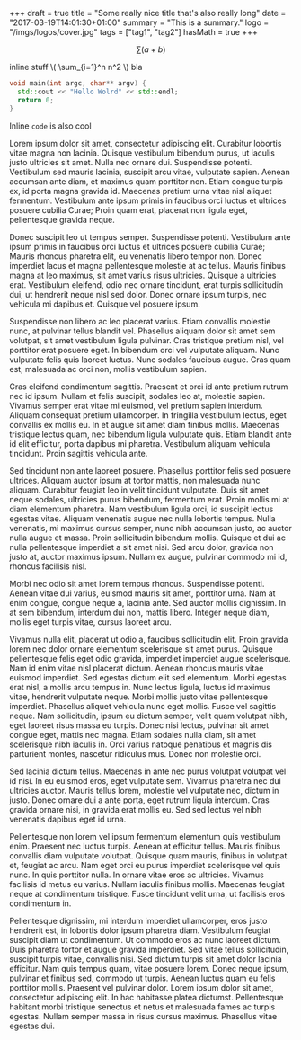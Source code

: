 +++
draft = true
title = "Some really nice title that's also really long"
date = "2017-03-19T14:01:30+01:00"
summary = "This is a summary."
logo = "/imgs/logos/cover.jpg"
tags = ["tag1", "tag2"]
hasMath = true
+++

$$ \sum (a+b) $$

inline stuff \\( \sum_{i=1}^n n^2 \\) bla

```c++
void main(int argc, char** argv) {
  std::cout << "Hello Wolrd" << std::endl;
  return 0;
}
```

Inline `code` is also cool

Lorem ipsum dolor sit amet, consectetur adipiscing elit. Curabitur lobortis vitae magna non lacinia. Quisque vestibulum bibendum purus, ut iaculis justo ultricies sit amet. Nulla nec ornare dui. Suspendisse potenti. Vestibulum sed mauris lacinia, suscipit arcu vitae, vulputate sapien. Aenean accumsan ante diam, et maximus quam porttitor non. Etiam congue turpis ex, id porta magna gravida id. Maecenas pretium urna vitae nisl aliquet fermentum. Vestibulum ante ipsum primis in faucibus orci luctus et ultrices posuere cubilia Curae; Proin quam erat, placerat non ligula eget, pellentesque gravida neque.

Donec suscipit leo ut tempus semper. Suspendisse potenti. Vestibulum ante ipsum primis in faucibus orci luctus et ultrices posuere cubilia Curae; Mauris rhoncus pharetra elit, eu venenatis libero tempor non. Donec imperdiet lacus et magna pellentesque molestie at ac tellus. Mauris finibus magna at leo maximus, sit amet varius risus ultricies. Quisque a ultricies erat. Vestibulum eleifend, odio nec ornare tincidunt, erat turpis sollicitudin dui, ut hendrerit neque nisl sed dolor. Donec ornare ipsum turpis, nec vehicula mi dapibus et. Quisque vel posuere ipsum.

Suspendisse non libero ac leo placerat varius. Etiam convallis molestie nunc, at pulvinar tellus blandit vel. Phasellus aliquam dolor sit amet sem volutpat, sit amet vestibulum ligula pulvinar. Cras tristique pretium nisl, vel porttitor erat posuere eget. In bibendum orci vel vulputate aliquam. Nunc vulputate felis quis laoreet luctus. Nunc sodales faucibus augue. Cras quam est, malesuada ac orci non, mollis vestibulum sapien.

Cras eleifend condimentum sagittis. Praesent et orci id ante pretium rutrum nec id ipsum. Nullam et felis suscipit, sodales leo at, molestie sapien. Vivamus semper erat vitae mi euismod, vel pretium sapien interdum. Aliquam consequat pretium ullamcorper. In fringilla vestibulum lectus, eget convallis ex mollis eu. In et augue sit amet diam finibus mollis. Maecenas tristique lectus quam, nec bibendum ligula vulputate quis. Etiam blandit ante id elit efficitur, porta dapibus mi pharetra. Vestibulum aliquam vehicula tincidunt. Proin sagittis vehicula ante.

Sed tincidunt non ante laoreet posuere. Phasellus porttitor felis sed posuere ultrices. Aliquam auctor ipsum at tortor mattis, non malesuada nunc aliquam. Curabitur feugiat leo in velit tincidunt vulputate. Duis sit amet neque sodales, ultricies purus bibendum, fermentum erat. Proin mollis mi at diam elementum pharetra. Nam vestibulum ligula orci, id suscipit lectus egestas vitae. Aliquam venenatis augue nec nulla lobortis tempus. Nulla venenatis, mi maximus cursus semper, nunc nibh accumsan justo, ac auctor nulla augue et massa. Proin sollicitudin bibendum mollis. Quisque et dui ac nulla pellentesque imperdiet a sit amet nisi. Sed arcu dolor, gravida non justo at, auctor maximus ipsum. Nullam ex augue, pulvinar commodo mi id, rhoncus facilisis nisl.

Morbi nec odio sit amet lorem tempus rhoncus. Suspendisse potenti. Aenean vitae dui varius, euismod mauris sit amet, porttitor urna. Nam at enim congue, congue neque a, lacinia ante. Sed auctor mollis dignissim. In at sem bibendum, interdum dui non, mattis libero. Integer neque diam, mollis eget turpis vitae, cursus laoreet arcu.

Vivamus nulla elit, placerat ut odio a, faucibus sollicitudin elit. Proin gravida lorem nec dolor ornare elementum scelerisque sit amet purus. Quisque pellentesque felis eget odio gravida, imperdiet imperdiet augue scelerisque. Nam id enim vitae nisl placerat dictum. Aenean rhoncus mauris vitae euismod imperdiet. Sed egestas dictum elit sed elementum. Morbi egestas erat nisl, a mollis arcu tempus in. Nunc lectus ligula, luctus id maximus vitae, hendrerit vulputate neque. Morbi mollis justo vitae pellentesque imperdiet. Phasellus aliquet vehicula nunc eget mollis. Fusce vel sagittis neque. Nam sollicitudin, ipsum eu dictum semper, velit quam volutpat nibh, eget laoreet risus massa eu turpis. Donec nisi lectus, pulvinar sit amet congue eget, mattis nec magna. Etiam sodales nulla diam, sit amet scelerisque nibh iaculis in. Orci varius natoque penatibus et magnis dis parturient montes, nascetur ridiculus mus. Donec non molestie orci.

Sed lacinia dictum tellus. Maecenas in ante nec purus volutpat volutpat vel id nisi. In eu euismod eros, eget vulputate sem. Vivamus pharetra nec dui ultricies auctor. Mauris tellus lorem, molestie vel vulputate nec, dictum in justo. Donec ornare dui a ante porta, eget rutrum ligula interdum. Cras gravida ornare nisi, in gravida erat mollis eu. Sed sed lectus vel nibh venenatis dapibus eget id urna.

Pellentesque non lorem vel ipsum fermentum elementum quis vestibulum enim. Praesent nec luctus turpis. Aenean at efficitur tellus. Mauris finibus convallis diam vulputate volutpat. Quisque quam mauris, finibus in volutpat et, feugiat ac arcu. Nam eget orci eu purus imperdiet scelerisque vel quis nunc. In quis porttitor nulla. In ornare vitae eros ac ultricies. Vivamus facilisis id metus eu varius. Nullam iaculis finibus mollis. Maecenas feugiat neque at condimentum tristique. Fusce tincidunt velit urna, ut facilisis eros condimentum in.

Pellentesque dignissim, mi interdum imperdiet ullamcorper, eros justo hendrerit est, in lobortis dolor ipsum pharetra diam. Vestibulum feugiat suscipit diam ut condimentum. Ut commodo eros ac nunc laoreet dictum. Duis pharetra tortor et augue gravida imperdiet. Sed vitae tellus sollicitudin, suscipit turpis vitae, convallis nisi. Sed dictum turpis sit amet dolor lacinia efficitur. Nam quis tempus quam, vitae posuere lorem. Donec neque ipsum, pulvinar et finibus sed, commodo ut turpis. Aenean luctus quam eu felis porttitor mollis. Praesent vel pulvinar dolor. Lorem ipsum dolor sit amet, consectetur adipiscing elit. In hac habitasse platea dictumst. Pellentesque habitant morbi tristique senectus et netus et malesuada fames ac turpis egestas. Nullam semper massa in risus cursus maximus. Phasellus vitae egestas dui.

